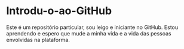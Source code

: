 # Introdu-o-ao-GitHub
Este é um repositório particular, sou leigo e iniciante no GitHub. Estou aprendendo e espero que mude a minha vida e a vida das pessoas envolvidas na plataforma. 
